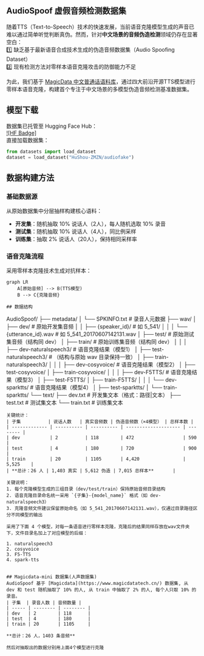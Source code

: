 ## AudioSpoof 虚假音频检测数据集

随着TTS（Text-to-Speech）技术的快速发展，当前语音克隆模型生成的声音已难以通过简单听觉判断真伪。然而，针对**中文场景的音频伪造检测**领域仍存在显著空白：  
1️⃣ 缺乏基于最新语音合成技术生成的伪造音频数据集（Audio Spoofing Dataset）  
2️⃣ 现有检测方法对零样本语音克隆攻击的防御能力不足  

为此，我们基于 [MagicData 中文普通话语料库](https://www.magicdatatech.cn/)，通过四大前沿开源TTS模型进行零样本语音克隆，构建首个专注于中文场景的多模型伪造音频检测基准数据集。

## 模型下载

数据集已托管至 Hugging Face Hub：  
[![HF Badge]](https://huggingface.co/datasets/HuShou-ZMZN/audiofake)  
直接加载数据集：
```python
from datasets import load_dataset
dataset = load_dataset("HuShou-ZMZN/audiofake")
```


## 数据构建方法
### 基础数据源
从原始数据集中分层抽样构建核心语料：
- **开发集**：随机抽取 10% 说话人（2人），每人随机选取 10% 录音
- **测试集**：随机抽取 10% 说话人（4人），同比例采样
- **训练集**：抽取 2% 说话人（20人），保持相同采样率

### 语音克隆流程
采用零样本克隆技术生成对抗样本：
```mermaid
graph LR
    A[原始音频] --> B(TTS模型)
    B --> C{克隆音频}

## 数据结构

```
AudioSpoof/
├── metadata/
│   └── SPKINFO.txt                  # 录音人元数据
├── wav/
│   ├── dev/                         # 原始开发集音频
│   │   ├── {speaker_id}/            # 如 5_541/
│   │   │   └── {utterance_id}.wav   # 如 5_541_20170607142131.wav
│   ├── test/                        # 原始测试集音频（结构同 dev）
│   ├── train/                       # 原始训练集音频（结构同 dev）
│   │
│   ├── dev-naturalspeech3/          # 语音克隆结果（模型1）
│   ├── test-naturalspeech3/         # （结构与原始 wav 目录保持一致）
│   ├── train-naturalspeech3/
│   │
│   ├── dev-cosyvoice/            # 语音克隆结果（模型2）
│   ├── test-cosyvoice/
│   ├── train-cosyvoice/
│   │
│   ├── dev-F5TTS/                  # 语音克隆结果（模型3）
│   ├── test-F5TTS/
│   ├── train-F5TTS/
│   │
│   └── dev-sparktts/               # 语音克隆结果（模型4）
│   ├── test-sparktts/
│   └── train-sparktts/
└── text/
    ├── dev.txt                      # 开发集文本（格式：路径|文本）
    ├── test.txt                     # 测试集文本
    └── train.txt                    # 训练集文本
```
关键统计： 
| 子集          | 说话人数   | 真实音频数 | 伪造音频数（×4模型） | 总样本数 |
| ------------- | ---------- | ---------- | -------------------- | -------- |
| dev           | 2          | 118        | 472                  | 590      |
| test          | 4          | 180        | 720                  | 900      |
| train         | 20         | 1105       | 4,420                | 5,525    |
| **总计：26 人 | 1,403 真实 | 5,612 伪造 | 7,015 总样本**       |

关键说明： 
1. 每个克隆模型生成的三组目录（dev/test/train）保持原始音频目录结构
2. 语音克隆目录命名统一采用 `{子集}-{model_name}` 格式（如 dev-naturalspeech3）
3. 克隆音频文件建议保留原始命名（如 5_541_20170607142131.wav），仅通过目录路径区分不同模型的输出

采用了下面 4 个模型，对每一条语音进行零样本克隆，克隆后的结果同样存放在wav文件夹下，文件目录名加上了对应模型的后缀：  

1. naturalspeech3
2. cosyvoice 
3. F5-TTS
4. spark-tts


## Magicdata-mini 数据集(人声数据集)
AudioSpoof 基于 [Magicdata](https://www.magicdatatech.cn/) 数据集, 从 dev 和 test 随机抽取了 10% 的人, 从 train 中抽取了 2% 的人, 每个人只取 10% 的录音。
| 子集  | 录音人数 | 音频数量 |
| ----- | -------- | -------- |
| dev   | 2        | 118      |
| test  | 4        | 180      |
| train | 20       | 1105     |

**总计：26 人，1403 条音频**

然后对抽取出的数据分别用上面4个模型进行克隆
